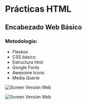 # Prácticas HTML

## Encabezado Web Básico

### Metodología:
- Flexbox
- CSS básico
- Estructura html
- Google Fonts
- Awesome Icons
- Media Querie


![Screen Versión Web](https://raw.githubusercontent.com/maomur/html-practicas/main/assets/images/screen-app.png)

![Screen Versión Web](https://raw.githubusercontent.com/maomur/html-practicas/main/assets/images/screen-web.png)
